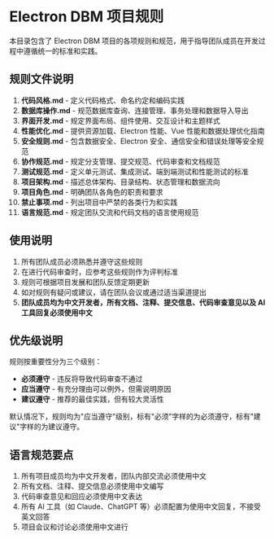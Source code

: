 # Electron DBM 项目规则

本目录包含了 Electron DBM 项目的各项规则和规范，用于指导团队成员在开发过程中遵循统一的标准和实践。

## 规则文件说明

1. **代码风格.md** - 定义代码格式、命名约定和编码实践
2. **数据库操作.md** - 规范数据库查询、连接管理、事务处理和数据导入导出
3. **界面开发.md** - 规定界面布局、组件使用、交互设计和主题样式
4. **性能优化.md** - 提供资源加载、Electron 性能、Vue 性能和数据处理优化指南
5. **安全规则.md** - 包含数据安全、Electron 安全、通信安全和错误处理等安全规范
6. **协作规范.md** - 规定分支管理、提交规范、代码审查和文档规范
7. **测试规范.md** - 定义单元测试、集成测试、端到端测试和性能测试的标准
8. **项目架构.md** - 描述总体架构、目录结构、状态管理和数据流向
9. **项目角色.md** - 明确团队各角色的职责和要求
10. **禁止事项.md** - 列出项目中严禁的各类行为和实践
11. **语言规范.md** - 规定团队交流和代码文档的语言使用规范

## 使用说明

1. 所有团队成员必须熟悉并遵守这些规则
2. 在进行代码审查时，应参考这些规则作为评判标准
3. 规则可根据项目发展和团队反馈定期更新
4. 如对规则有疑问或建议，请在团队会议或通过适当渠道提出
5. **团队成员均为中文开发者，所有文档、注释、提交信息、代码审查意见以及 AI 工具回复必须使用中文**

## 优先级说明

规则按重要性分为三个级别：

- **必须遵守** - 违反将导致代码审查不通过
- **应当遵守** - 有充分理由可以例外，但需说明原因
- **建议遵守** - 推荐的最佳实践，但有较大灵活性

默认情况下，规则均为"应当遵守"级别，标有"必须"字样的为必须遵守，标有"建议"字样的为建议遵守。

## 语言规范要点

1. 所有项目成员均为中文开发者，团队内部交流必须使用中文
2. 所有文档、注释、提交信息必须使用中文编写
3. 代码审查意见和回应必须使用中文表达
4. 所有 AI 工具（如 Claude、ChatGPT 等）必须配置为使用中文回复，不接受英文回答
5. 项目会议和讨论必须使用中文进行
